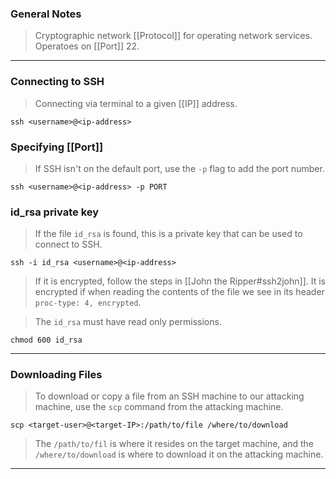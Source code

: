 ### General Notes

> Cryptographic network [[Protocol]] for operating network services.
> Operatoes on [[Port]] 22.

---
### Connecting to SSH

> Connecting via terminal to a given [[IP]] address.
```
ssh <username>@<ip-address>
```

### Specifying [[Port]]

> If SSH isn't on the default port, use the `-p` flag to add the port number.

```
ssh <username>@<ip-address> -p PORT
```

### id_rsa private key

> If the file `id_rsa` is found, this is a private key that can be used to connect to SSH.
```
ssh -i id_rsa <username>@<ip-address>
```

> If it is encrypted, follow the steps in [[John the Ripper#ssh2john]].
> It is encrypted if when reading the contents of the file we see in its header `proc-type: 4, encrypted`.

> The `id_rsa` must have read only permissions.
```
chmod 600 id_rsa
```

---

### Downloading Files

> To download or copy a file from an SSH machine to our attacking machine, use the `scp` command from the attacking machine.
```shell
scp <target-user>@<target-IP>:/path/to/file /where/to/download
```
> The `/path/to/fil` is where it resides on the target machine, and the `/where/to/download` is where to download it on the attacking machine.

---
